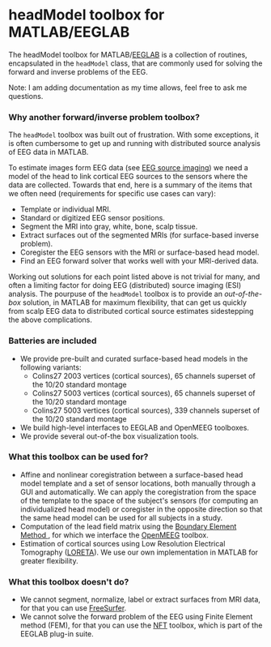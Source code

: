 # headModel toolbox for MATLAB/EEGLAB

The headModel  toolbox for MATLAB/[EEGLAB](https://sccn.ucsd.edu/eeglab/) is a collection of routines, encapsulated in the `headModel` class, that are commonly used for solving the forward and inverse problems of the EEG.

Note: I am adding documentation as my time allows, feel free to ask me questions.

### Why another forward/inverse problem toolbox?
The `headModel` toolbox was built out of frustration. With some exceptions, it is often cumbersome to get up and running with distributed source analysis of EEG data in MATLAB. 

To estimate images form EEG data (see [EEG source imaging](https://www.ncbi.nlm.nih.gov/pubmed/15351361)) we need a model of the head to link cortical EEG sources to the sensors where the data are collected. Towards that end, here is a summary of the items that we often need (requirements for specific use cases can vary): 

* Template or individual MRI.
* Standard or digitized EEG sensor positions.
* Segment the MRI into gray, white, bone, scalp tissue. 
* Extract surfaces out of the segmented MRIs (for surface-based inverse problem).
* Coregister the EEG sensors with the MRI or surface-based head model.
* Find an EEG forward solver that works well with your MRI-derived data.

Working out solutions for each point listed above is not trivial for many, and often a limiting factor for doing EEG (distributed) source imaging (ESI) analysis. The pourpuse of the `headModel` toolbox is to provide an *out-of-the-box* solution, in MATLAB for maximum flexibility, that can get us quickly from scalp EEG data to distributed cortical source estimates sidestepping the above complications.
 
### Batteries are included
* We provide pre-built and curated surface-based head models in the following variants:
	* Colins27 2003 vertices (cortical sources), 65 channels superset of the 10/20 standard montage
	* Colins27 5003 vertices (cortical sources), 65 channels superset of  the 10/20 standard montage
	* Colins27 5003 vertices (cortical sources), 339 channels superset of  the 10/20 standard montage
* We build high-level interfaces to EEGLAB and OpenMEEG toolboxes.
* We provide several out-of-the box visualization tools.


### What this toolbox can be used for?
* Affine and nonlinear coregistration between a surface-based head model template and a set of sensor locations, both manually through a GUI and automatically. We can apply the coregistration  from the space of the template to the space of the subject's sensors (for computing an individualized head model) or coregister in the opposite direction so that the same head model can be used for all subjects in a study.
* Computation of the lead field matrix using the [Boundary Element Method ](https://en.wikipedia.org/wiki/Boundary_element_method), for which we interface the [OpenMEEG](https://openmeeg.github.io/) toolbox. 
* Estimation of cortical sources using Low Resolution Electrical Tomography ([LORETA](http://www.uzh.ch/keyinst/loreta.htm)). We use our own implementation in MATLAB for greater flexibility.

### What this toolbox doesn't do?
* We cannot segment, normalize, label or extract surfaces from MRI data, for that you can use [FreeSurfer](https://surfer.nmr.mgh.harvard.edu/).
* We cannot solve the forward problem of the EEG using Finite Element method (FEM), for that you can use the [NFT](https://sccn.ucsd.edu/nft/index.html) toolbox, which is part of the EEGLAB plug-in suite.